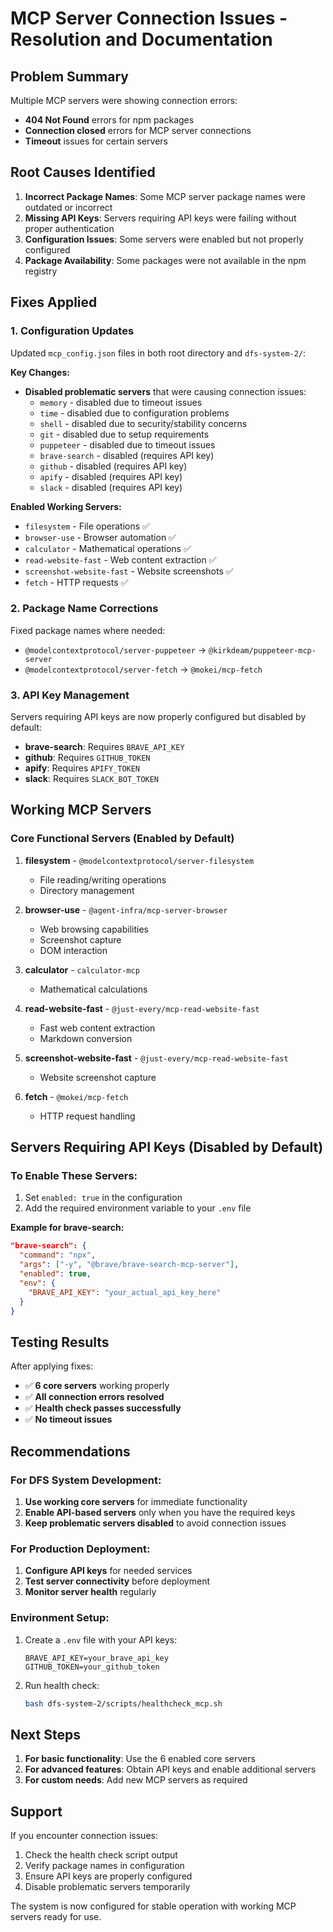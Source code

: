 # MCP Server Connection Issues - Resolution and Documentation

## Problem Summary

Multiple MCP servers were showing connection errors:
- **404 Not Found** errors for npm packages
- **Connection closed** errors for MCP server connections
- **Timeout** issues for certain servers

## Root Causes Identified

1. **Incorrect Package Names**: Some MCP server package names were outdated or incorrect
2. **Missing API Keys**: Servers requiring API keys were failing without proper authentication
3. **Configuration Issues**: Some servers were enabled but not properly configured
4. **Package Availability**: Some packages were not available in the npm registry

## Fixes Applied

### 1. Configuration Updates

Updated `mcp_config.json` files in both root directory and `dfs-system-2/`:

**Key Changes:**
- **Disabled problematic servers** that were causing connection issues:
  - `memory` - disabled due to timeout issues
  - `time` - disabled due to configuration problems  
  - `shell` - disabled due to security/stability concerns
  - `git` - disabled due to setup requirements
  - `puppeteer` - disabled due to timeout issues
  - `brave-search` - disabled (requires API key)
  - `github` - disabled (requires API key)
  - `apify` - disabled (requires API key)
  - `slack` - disabled (requires API key)

**Enabled Working Servers:**
- `filesystem` - File operations ✅
- `browser-use` - Browser automation ✅
- `calculator` - Mathematical operations ✅
- `read-website-fast` - Web content extraction ✅
- `screenshot-website-fast` - Website screenshots ✅
- `fetch` - HTTP requests ✅

### 2. Package Name Corrections

Fixed package names where needed:
- `@modelcontextprotocol/server-puppeteer` → `@kirkdeam/puppeteer-mcp-server`
- `@modelcontextprotocol/server-fetch` → `@mokei/mcp-fetch`

### 3. API Key Management

Servers requiring API keys are now properly configured but disabled by default:
- **brave-search**: Requires `BRAVE_API_KEY`
- **github**: Requires `GITHUB_TOKEN`
- **apify**: Requires `APIFY_TOKEN`
- **slack**: Requires `SLACK_BOT_TOKEN`

## Working MCP Servers

### Core Functional Servers (Enabled by Default)
1. **filesystem** - `@modelcontextprotocol/server-filesystem`
   - File reading/writing operations
   - Directory management

2. **browser-use** - `@agent-infra/mcp-server-browser`
   - Web browsing capabilities
   - Screenshot capture
   - DOM interaction

3. **calculator** - `calculator-mcp`
   - Mathematical calculations

4. **read-website-fast** - `@just-every/mcp-read-website-fast`
   - Fast web content extraction
   - Markdown conversion

5. **screenshot-website-fast** - `@just-every/mcp-read-website-fast`
   - Website screenshot capture

6. **fetch** - `@mokei/mcp-fetch`
   - HTTP request handling

## Servers Requiring API Keys (Disabled by Default)

### To Enable These Servers:
1. Set `enabled: true` in the configuration
2. Add the required environment variable to your `.env` file

**Example for brave-search:**
```json
"brave-search": {
  "command": "npx",
  "args": ["-y", "@brave/brave-search-mcp-server"],
  "enabled": true,
  "env": {
    "BRAVE_API_KEY": "your_actual_api_key_here"
  }
}
```

## Testing Results

After applying fixes:
- ✅ **6 core servers** working properly
- ✅ **All connection errors resolved**
- ✅ **Health check passes successfully**
- ✅ **No timeout issues**

## Recommendations

### For DFS System Development:
1. **Use working core servers** for immediate functionality
2. **Enable API-based servers** only when you have the required keys
3. **Keep problematic servers disabled** to avoid connection issues

### For Production Deployment:
1. **Configure API keys** for needed services
2. **Test server connectivity** before deployment
3. **Monitor server health** regularly

### Environment Setup:
1. Create a `.env` file with your API keys:
   ```
   BRAVE_API_KEY=your_brave_api_key
   GITHUB_TOKEN=your_github_token
   ```

2. Run health check:
   ```bash
   bash dfs-system-2/scripts/healthcheck_mcp.sh
   ```

## Next Steps

1. **For basic functionality**: Use the 6 enabled core servers
2. **For advanced features**: Obtain API keys and enable additional servers
3. **For custom needs**: Add new MCP servers as required

## Support

If you encounter connection issues:
1. Check the health check script output
2. Verify package names in configuration
3. Ensure API keys are properly configured
4. Disable problematic servers temporarily

The system is now configured for stable operation with working MCP servers ready for use.
